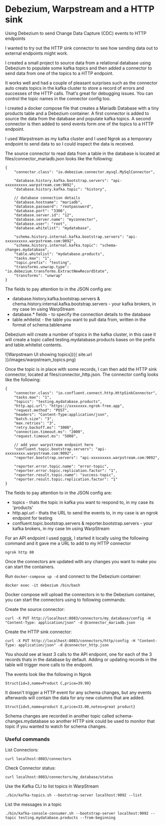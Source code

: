 # Debezium, Warpstream and a HTTP sink

Using Debezium to send Change Data Capture (CDC) events to HTTP endpoints

I wanted to try out the HTTP sink connector to see how sending data out to external endpoints might work.

I created a small project to source data from a relational database using Debezium to populate some kafka topics and then added a connector to send data from one of the topics to a HTTP endpoint.

It works well and had a couple of pleasant surprises such as the connector auto creats topics in the kafka cluster to store a record of errors and successes of the HTTP calls. That's great for debugging issues. You can control the topic names in the connector config too.

I created a docker compose file that creates a Mariadb Database with a tiny products table and a Debezium container. A first connector is added to source the data from the database and populate kafka topics. A second connector is then added to send events form one of the topics to a HTTP endpoint.

I used Warpstream as my kafka cluster and I used Ngrok as a temporary endpoint to send data to so I could inspect the data is received.

The source connector to read data from a table in the database is located at files/connector_mariadb.json looks like the following:

```json5
{
    "connector.class": "io.debezium.connector.mysql.MySqlConnector",

    "database.history.kafka.bootstrap.servers": "api-xxxxxxxxxx.warpstream.com:9092",
    "database.history.kafka.topic": "history",

    // database connection details
    "database.hostname": "mariadb",
    "database.password": "rootpassword",
    "database.port": "3306",
    "database.server.id": "12",
    "database.server.name": "myconnector",
    "database.user": "root",
    "database.whitelist": "mydatabase",

    "schema.history.internal.kafka.bootstrap.servers": "api-xxxxxxxxxx.warpstream.com:9092",
    "schema.history.internal.kafka.topic": "schema-changes.mydatabase",
    "table.whitelist": "mydatabase.products",
    "tasks.max": "1",
    "topic.prefix": "testing",
    "transforms.unwrap.type": "io.debezium.transforms.ExtractNewRecordState",
    "transforms": "unwrap"
}
```

The fields to pay attention to in the JSON config are:

* database.history.kafka.bootstrap.servers & chema.history.internal.kafka.bootstrap.servers - your kafka brokers, in my case Im using WarpStream
* database.* fields - to specify the connection details to the database
* table.whitelist - the table you want to pull data from, written in the format of schema.tablename

Debezium will create a number of topics in the kafka cluster, in this case it will create a topic called testing.mydatabase.products bases on the prefix and table.whitelist contents.

![Warpstream UI showing topics]({{ site.url }}/images/warpstream_topics.png)

Once the topic is in place with some records, I can then add the HTTP sink connector, located at files/connector_http.json. The connector config looks like the following:

```json5
{
    "connector.class": "io.confluent.connect.http.HttpSinkConnector",
    "tasks.max": "1",
    "topics": "testing.mydatabase.products",
    "http.api.url": "https://xxxxxxxx.ngrok-free.app",
    "request.method": "POST",
    "headers": "Content-Type:application/json",
    "batch.size": "3",
    "max.retries": "3",
    "retry.backoff.ms": "3000",
    "connection.timeout.ms": "2000",
    "request.timeout.ms": "5000",

    // add your warpstream endpoint here
    "confluent.topic.bootstrap.servers": "api-xxxxxxxxx.warpstream.com:9092",
    "reporter.bootstrap.servers": "api-xxxxxxxxx.warpstream.com:9092",

    "reporter.error.topic.name": "error-topic",
    "reporter.error.topic.replication.factor": "1",
    "reporter.result.topic.name": "success-topic",
    "reporter.result.topic.replication.factor": "1"
}
```

The fields to pay attention to in the JSON config are:

* topics - thats the topic in kafka you want to respond to, in my case its 'products'
* http.api.url - thats the URL to send the events to, in my case is an ngrok endpoint for testing
* confluent.topic.bootstrap.servers & reporter.bootstrap.servers - your kafka brokers, in my case Im using WarpStream


For an API endpoint I used [ngrok](https://ngrok.com/), I started it locally using the following command and it gave me a URL to add to my HTTP connector

```
ngrok http 80
```

Once the connectors are updated with any changes you want to make you can start the containers.

Run `docker-compose up -d` and connect to the Debezium container:

```
docker exec -it debezium /bin/bash
```

Docker compose will upload the connectors in to the Debezium container, you can start the connectors using to following commands:


Create the source connector:

```
curl -X PUT http://localhost:8083/connectors/my_database/config -H "Content-Type: application/json" -d @connector_mariadb.json
```


Create the HTTP sink connector:

```
curl -X PUT http://localhost:8083/connectors/http/config -H "Content-Type: application/json" -d @connector_http.json
```

You should see at least 3 calls to the API endpoint, one for each of the 3 records thats in the database by default. Adding or updating records in the table will trigger more calls to the endpoint.

The events look like the following in Ngrok

```
Struct{id=3,name=Product C,price=39.99}
```

It doesn't trigger a HTTP event for any schema changes, but any events afterwards will contain the data for any new columns that are added.

```
Struct{id=5,name=product E,price=33.00,notes=great product}
```

Schema changes are recorded in another topic called schema-changes.mydatabase so another HTTP sink could be used to monitor that topic if you wanted to watch for schema changes.

### Useful commands

List Connectors:

```
curl localhost:8083/connectors
```

Check Connector status:

```
curl localhost:8083/connectors/my_database/status
```

Use the Kafka CLI to list topics in WarpStream

```
./bin/kafka-topics.sh --bootstrap-server localhost:9092 --list
```

List the messages in a topic

```
./bin/kafka-console-consumer.sh --bootstrap-server localhost:9092 --topic testing.mydatabase.products --from-beginning
```
